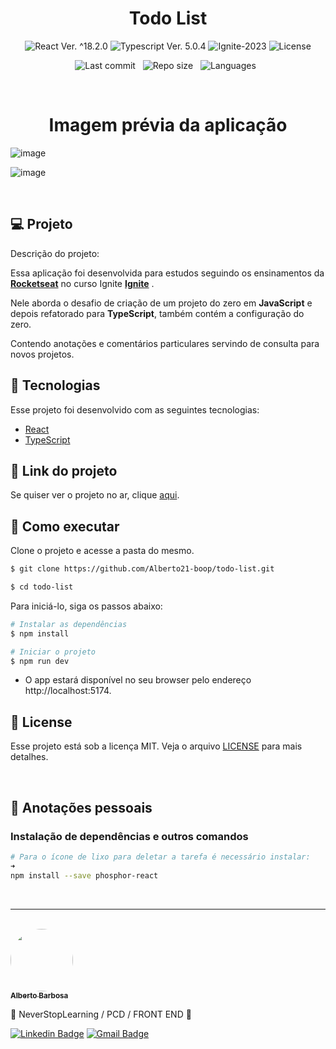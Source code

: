<h1 align="center">Todo List</h1>

<p align="center">
  <img 
    src="https://img.shields.io/badge/React-%5E18.2.6-blue" 
    alt="React Ver. ^18.2.0"
  />
  <img 
    src="https://img.shields.io/badge/Typescript-%5E5.0.4-blue"
    alt="Typescript Ver. 5.0.4" 
  />
  <img
    src="https://img.shields.io/badge/Ignite-2023-green" 
    alt="Ignite-2023"
  />
  <img 
    alt="License"
    src="https://img.shields.io/static/v1?label=license&message=MIT&color=E51C44&labelColor=0A1033"
  />
</p>

<div align="center">

![Last commit](https://img.shields.io/github/last-commit/Alberto21-boop/todo-list.git?color=4DA1CD "Last commit") &nbsp;
![Repo size](https://img.shields.io/github/repo-size/Alberto21-boop/todo-list.git?color=4DA1CD "Repo size") &nbsp;
![Languages](https://img.shields.io/github/languages/count/Alberto21-boop/todo-list.git?color=4DA1CD "Languages") &nbsp;

</div>

<br>

<h1 align="center">Imagem prévia da aplicação</h1>

![image](https://github.com/Alberto21-boop/todo-list/assets/85910024/19bd2351-ffa1-4d51-a038-e7987364510b)

![image](https://github.com/Alberto21-boop/todo-list/assets/85910024/c38b9249-a6ad-49bd-9191-e89b4a21f709)



<br>

## 💻 Projeto

Descrição do projeto:

Essa aplicação foi desenvolvida para estudos seguindo os ensinamentos da **[Rocketseat](https://www.rocketseat.com.br/)** no curso Ignite **[Ignite](https://www.rocketseat.com.br/ignite)** .

Nele aborda o desafio de criação de um projeto do zero em <strong>JavaScript</strong> e depois refatorado para <strong>TypeScript</strong>, também contém a configuração do zero.

Contendo anotações e comentários particulares servindo de consulta para novos projetos.

## 🧪 Tecnologias

Esse projeto foi desenvolvido com as seguintes tecnologias:

- [React](https://reactjs.org)
- [TypeScript](https://www.typescriptlang.org/)

## 🔗 Link do projeto

Se quiser ver o projeto no ar, clique [aqui](https://todo-list-ab.vercel.app).

## 🚀 Como executar

Clone o projeto e acesse a pasta do mesmo.

```bash
$ git clone https://github.com/Alberto21-boop/todo-list.git

$ cd todo-list
```

Para iniciá-lo, siga os passos abaixo:

```bash
# Instalar as dependências
$ npm install

# Iniciar o projeto
$ npm run dev
```

- O app estará disponível no seu browser pelo endereço http://localhost:5174.

## 📝 License

Esse projeto está sob a licença MIT. Veja o arquivo [LICENSE](./LICENSE.md) para mais detalhes.

<br />

## 📓 Anotações pessoais

<h3>Instalação de dependências e outros comandos</h3>

```bash
# Para o ícone de lixo para deletar a tarefa é necessário instalar:
➜
npm install --save phosphor-react

```

<br />

---

<br />

<a href="https://github.com/Alberto21-boop">
 <img src="https://github.com/Alberto21-boop.png" width="100px;" alt="" style="border-radius:50%" />
 <br />
 <sub><b>Alberto Barbosa</b></sub></a>

💠 NeverStopLearning / PCD / FRONT END 💠

[![Linkedin Badge](https://img.shields.io/badge/-Alberto-blue?style=flat-square&logo=Linkedin&logoColor=white&link=https://www.linkedin.com/in/alberto-barbosa-comercial/)](https://www.linkedin.com/in/alberto-barbosa-comercial/)
[![Gmail Badge](https://img.shields.io/badge/-albertobarbosa0003@gmail.com-c14438?style=flat-square&logo=Gmail&logoColor=white&link=mailto:albertobarbosa0003@gmail.com)](mailto:albertobarbosa0003@gmail.com)
